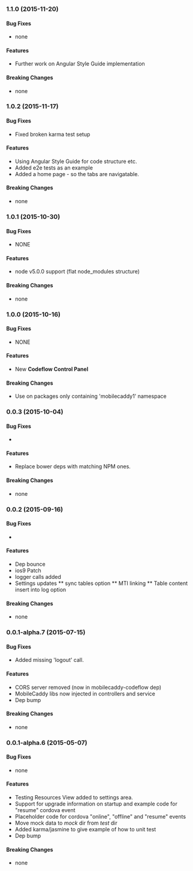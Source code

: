 ### 1.1.0 (2015-11-20)


#### Bug Fixes

* none

#### Features

* Further work on Angular Style Guide implementation

#### Breaking Changes

* none


### 1.0.2 (2015-11-17)


#### Bug Fixes

* Fixed broken karma test setup

#### Features

* Using Angular Style Guide for code structure etc.
* Added e2e tests as an example
* Added a home page - so the tabs are navigatable.

#### Breaking Changes

* none

### 1.0.1 (2015-10-30)


#### Bug Fixes

* NONE

#### Features

* node v5.0.0 support (flat node_modules structure)

#### Breaking Changes

* none


### 1.0.0  (2015-10-16)


#### Bug Fixes

* NONE

#### Features

* New **Codeflow Control Panel**

#### Breaking Changes

* Use on packages only containing 'mobilecaddy1' namespace


### 0.0.3 (2015-10-04)


#### Bug Fixes

*

#### Features

* Replace bower deps with matching NPM ones.

#### Breaking Changes

* none


### 0.0.2 (2015-09-16)


#### Bug Fixes

*

#### Features

* Dep bounce
* ios9 Patch
* logger calls added
* Settings updates
** sync tables option
** MTI linking
** Table content insert into log option

#### Breaking Changes

* none

### 0.0.1-alpha.7 (2015-07-15)


#### Bug Fixes

* Added missing 'logout' call.

#### Features

* CORS server removed (now in mobilecaddy-codeflow dep)
* MobileCaddy libs now injected in controllers and service
* Dep bump

#### Breaking Changes

* none


### 0.0.1-alpha.6 (2015-05-07)


#### Bug Fixes

* none

#### Features

* Testing Resources View added to settings area.
* Support for upgrade information on startup and example code for "resume" cordova event
* Placeholder code for cordova "online", "offline" and "resume" events
* Move mock data to _mock_ dir from _test_ dir
* Added karma/jasmine to give example of how to unit test
* Dep bump

#### Breaking Changes

* none

